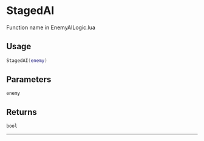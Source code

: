 # StagedAI
Function name in EnemyAILogic.lua
## Usage
```lua
StagedAI(enemy)
```
## Parameters
`enemy`
## Returns
`bool`

---